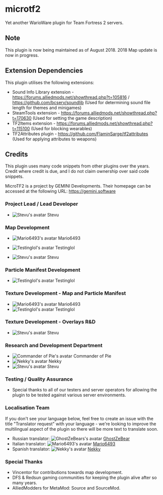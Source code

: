 # microtf2
Yet another WarioWare plugin for Team Fortress 2 servers.

## Note
This plugin is now being maintained as of August 2018. 2018 Map update is now in progress.

## Extension Dependencies
This plugin utilises the following extensions:
- Sound Info Library extension - https://forums.alliedmods.net/showthread.php?t=105816 / https://github.com/bcserv/soundlib (Used for determining sound file length for themes and minigames)
- SteamTools extension - https://forums.alliedmods.net/showthread.php?t=170630 (Used for setting the game description)
- TF2Items extension - https://forums.alliedmods.net/showthread.php?t=115100 (Used for blocking wearables)
- TF2Attributes plugin - https://github.com/FlaminSarge/tf2attributes (Used for applying attributes to weapons)

## Credits
This plugin uses many code snippets from other plugins over the years. Credit where credit is due, and I do not claim ownership over said code snippets.

MicroTF2 is a project by GEMINI Developments. Their homepage can be accessed at the following URL: https://gemini.software

### Project Lead / Lead Developer

- ![Stevu's avatar](https://steamcdn-a.akamaihd.net/steamcommunity/public/images/avatars/4a/4a1a538fe1f12ae591d47a26e10556f32ac48844.jpg) Stevu

### Map Development
- ![Mario6493's avatar](https://steamcdn-a.akamaihd.net/steamcommunity/public/images/avatars/a4/a4c061830d0fad6f9dd76686caa053c50a802cc8.jpg) Mario6493

- ![Testinglol's avatar](https://steamcdn-a.akamaihd.net/steamcommunity/public/images/avatars/2a/2a6e419f675dc7f36bd6d4c946bd1e99506bcd6b.jpg) Testinglol
- ![Stevu's avatar](https://steamcdn-a.akamaihd.net/steamcommunity/public/images/avatars/4a/4a1a538fe1f12ae591d47a26e10556f32ac48844.jpg) Stevu 

### Particle Manifest Development
- ![Testinglol's avatar](https://steamcdn-a.akamaihd.net/steamcommunity/public/images/avatars/2a/2a6e419f675dc7f36bd6d4c946bd1e99506bcd6b.jpg) Testinglol

### Texture Development - Map and Particle Manifest
- ![Mario6493's avatar](https://steamcdn-a.akamaihd.net/steamcommunity/public/images/avatars/a4/a4c061830d0fad6f9dd76686caa053c50a802cc8.jpg) Mario6493 
- ![Testinglol's avatar](https://steamcdn-a.akamaihd.net/steamcommunity/public/images/avatars/2a/2a6e419f675dc7f36bd6d4c946bd1e99506bcd6b.jpg) Testinglol

### Texture Development - Overlays R&D
- ![Stevu's avatar](https://steamcdn-a.akamaihd.net/steamcommunity/public/images/avatars/4a/4a1a538fe1f12ae591d47a26e10556f32ac48844.jpg) Stevu

### Research and Development Department
- ![Commander of Pie's avatar](https://steamcdn-a.akamaihd.net/steamcommunity/public/images/avatars/55/55430e8601b97ff685dc6b8775fb83107edc0d08.jpg) Commander of Pie
- ![Nekky's avatar](https://steamcdn-a.akamaihd.net/steamcommunity/public/images/avatars/d3/d3c2db267d15e4e90ef263a4dae2a21a8b4769df.jpg) Nekky
- ![Stevu's avatar](https://steamcdn-a.akamaihd.net/steamcommunity/public/images/avatars/4a/4a1a538fe1f12ae591d47a26e10556f32ac48844.jpg) Stevu

### Testing / Quality Assurance
- Special thanks to all of our testers and server operators for allowing the plugin to be tested against various server environments.

### Localisation Team
If you don't see your language below, feel free to create an issue with the title "Translator request" with your language - we're looking to improve the multilingual aspect of the plugin so there will be more text to translate soon.

- Russian translator: ![GhostZeBears's avatar](https://steamcdn-a.akamaihd.net/steamcommunity/public/images/avatars/86/86b35c5db321dd56e2942ca0feadaa0af6a7e86e.jpg) [GhostZeBear](https://steamcommunity.com/profiles/76561198063684719/)
- Italian translator: ![Mario6493's avatar](https://steamcdn-a.akamaihd.net/steamcommunity/public/images/avatars/a4/a4c061830d0fad6f9dd76686caa053c50a802cc8.jpg) [Mario6493](https://steamcommunity.com/profiles/76561198011478256/)
- Spanish translator: ![Nekky's avatar](https://steamcdn-a.akamaihd.net/steamcommunity/public/images/avatars/d3/d3c2db267d15e4e90ef263a4dae2a21a8b4769df.jpg) [Nekky](https://steamcommunity.com/profiles/76561198036098881/)

### Special Thanks
- Vincentor for contributions towards map development.
- DFS & Redsun gaming communities for keeping the plugin alive after so many years.
- AlliedModders for MetaMod: Source and SourceMod.
